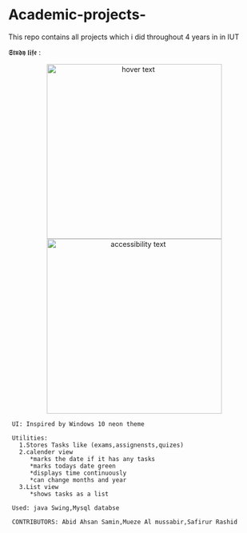 # Academic-projects-
This repo contains all projects which i did throughout 4 years in in IUT


𝕾𝖙𝖚𝖉𝖞 𝖑𝖎𝖋𝖊 :
       <p align="center">
  <img src="Academic-projects-/StudyLifeLOL/images/sample1.PNG" width="350" title="hover text">
  <img src="your_relative_path_here_number_2_large_name" width="350" alt="accessibility text">
       </p>
    
     UI: Inspired by Windows 10 neon theme
     
     Utilities:
       1.Stores Tasks like (exams,assignensts,quizes)
       2.calender view 
          *marks the date if it has any tasks
          *marks todays date green
          *displays time continuously
          *can change months and year
       3.List view 
          *shows tasks as a list
          
     Used: java Swing,Mysql databse
     
     CONTRIBUTORS: Abid Ahsan Samin,Mueze Al mussabir,Safirur Rashid
            
